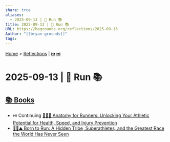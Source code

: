 ```yaml
---
share: true
aliases:
  - 2025-09-13 | 👣 Run 📚
title: 2025-09-13 | 👣 Run 📚
URL: https://bagrounds.org/reflections/2025-09-13
Author: "[[bryan-grounds]]"
tags:
---
```

[Home](../index.md) > [Reflections](./index.md) | [⏮️](./2025-09-12.md) [⏭️](./2025-09-14.md)  
# 2025-09-13 | 👣 Run 📚  
## [📚 Books](../books/index.md)  
- ⏯️ Continuing [🏃‍♀️🦴 Anatomy for Runners: Unlocking Your Athletic Potential for Health, Speed, and Injury Prevention](../books/anatomy-for-runners-unlocking-your-athletic-potential-for-health-speed-and-injury-prevention.md)  
- [🏃‍♂️⛰️ Born to Run: A Hidden Tribe, Superathletes, and the Greatest Race the World Has Never Seen](../books/born-to-run-a-hidden-tribe-superathletes-and-the-greatest-race-the-world-has-never-seen.md)